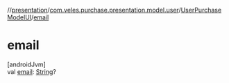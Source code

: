 //[presentation](../../../index.md)/[com.veles.purchase.presentation.model.user](../index.md)/[UserPurchaseModelUI](index.md)/[email](email.md)

# email

[androidJvm]\
val [email](email.md): [String](https://kotlinlang.org/api/latest/jvm/stdlib/kotlin/-string/index.html)?
